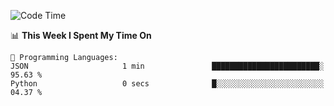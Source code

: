 <!--START_SECTION:waka-->
![Code Time](http://img.shields.io/badge/Code%20Time-1%2C030%20hrs%2033%20mins-blue)

📊 **This Week I Spent My Time On** 

```text
💬 Programming Languages: 
JSON                     1 min               ████████████████████████░   95.63 % 
Python                   0 secs              █░░░░░░░░░░░░░░░░░░░░░░░░   04.37 % 
```


<!--END_SECTION:waka-->